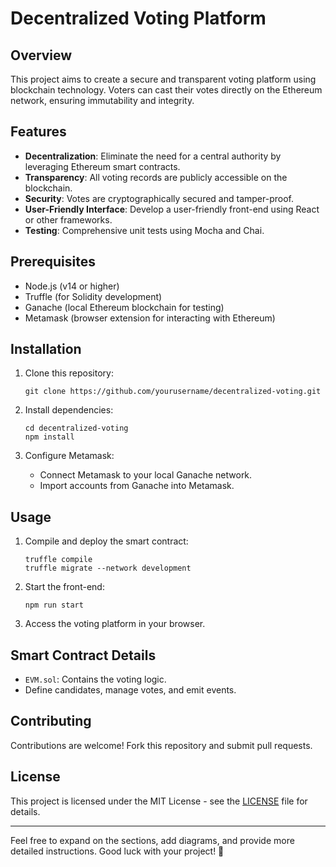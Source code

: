 
# Decentralized Voting Platform

## Overview

This project aims to create a secure and transparent voting platform using blockchain technology. Voters can cast their votes directly on the Ethereum network, ensuring immutability and integrity.

## Features

- **Decentralization**: Eliminate the need for a central authority by leveraging Ethereum smart contracts.
- **Transparency**: All voting records are publicly accessible on the blockchain.
- **Security**: Votes are cryptographically secured and tamper-proof.
- **User-Friendly Interface**: Develop a user-friendly front-end using React or other frameworks.
- **Testing**: Comprehensive unit tests using Mocha and Chai.

## Prerequisites

- Node.js (v14 or higher)
- Truffle (for Solidity development)
- Ganache (local Ethereum blockchain for testing)
- Metamask (browser extension for interacting with Ethereum)

## Installation

1. Clone this repository:
   ```
   git clone https://github.com/yourusername/decentralized-voting.git
   ```

2. Install dependencies:
   ```
   cd decentralized-voting
   npm install
   ```

3. Configure Metamask:
   - Connect Metamask to your local Ganache network.
   - Import accounts from Ganache into Metamask.

## Usage

1. Compile and deploy the smart contract:
   ```
   truffle compile
   truffle migrate --network development
   ```

2. Start the front-end:
   ```
   npm run start
   ```

3. Access the voting platform in your browser.

## Smart Contract Details

- `EVM.sol`: Contains the voting logic.
- Define candidates, manage votes, and emit events.

## Contributing

Contributions are welcome! Fork this repository and submit pull requests.

## License

This project is licensed under the MIT License - see the [LICENSE](LICENSE) file for details.

---

Feel free to expand on the sections, add diagrams, and provide more detailed instructions. Good luck with your project! 🚀
